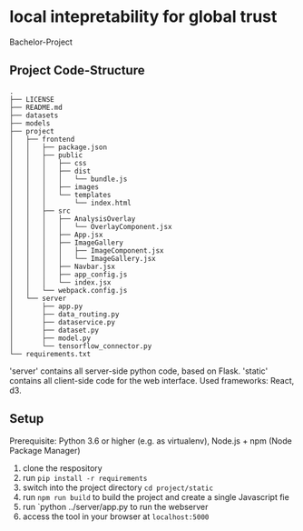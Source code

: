 # local intepretability for global trust
Bachelor-Project



## Project Code-Structure

```
.
├── LICENSE
├── README.md
├── datasets
├── models
├── project
│   ├── frontend
│   │   ├── package.json
│   │   ├── public
│   │   │   ├── css
│   │   │   ├── dist
│   │   │   │   └── bundle.js
│   │   │   ├── images
│   │   │   └── templates
│   │   │       └── index.html
│   │   ├── src
│   │   │   ├── AnalysisOverlay
│   │   │   │   └── OverlayComponent.jsx
│   │   │   ├── App.jsx
│   │   │   ├── ImageGallery
│   │   │   │   ├── ImageComponent.jsx
│   │   │   │   └── ImageGallery.jsx
│   │   │   ├── Navbar.jsx
│   │   │   ├── app_config.js
│   │   │   └── index.jsx
│   │   └── webpack.config.js
│   └── server
│       ├── app.py
│       ├── data_routing.py
│       ├── dataservice.py
│       ├── dataset.py
│       ├── model.py
│       └── tensorflow_connector.py
└── requirements.txt
```

'server' contains all server-side python code, based on Flask.
'static' contains all client-side code for the web interface. Used frameworks: React, d3.



## Setup

Prerequisite: Python 3.6 or higher (e.g. as virtualenv), Node.js + npm (Node Package Manager)

1. clone the respository
2. run `pip install -r requirements`
3. switch into the project directory `cd project/static`
4. run `npm run build` to build the project and create a single Javascript fie
5. run `python ../server/app.py to run the webserver
6. access the tool in your browser at `localhost:5000`

